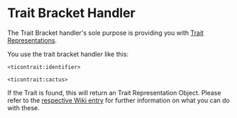 # Trait Bracket Handler

The Trait Bracket handler's sole purpose is providing you with [Trait Representations](/Mods/ContentTweaker/Tinkers_Construct/Trait/).

You use the trait bracket handler like this:

```zenscript
<ticontrait:identifier>

<ticontrait:cactus>
```

If the Trait is found, this will return an Trait Representation Object. Please refer to the [respective Wiki entry](/Mods/ContentTweaker/Tinkers_Construct/Trait/) for further information on what you can do with these.
